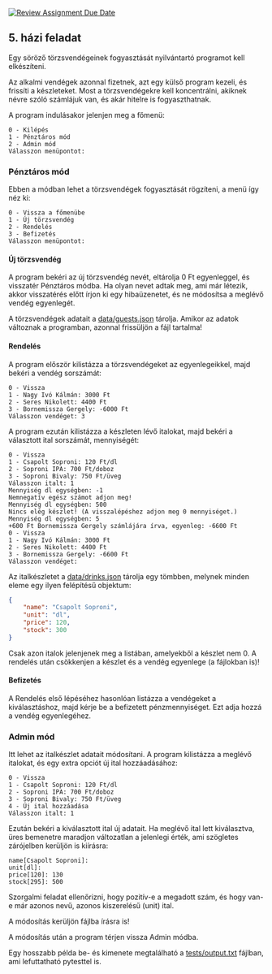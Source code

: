 [![Review Assignment Due Date](https://classroom.github.com/assets/deadline-readme-button-24ddc0f5d75046c5622901739e7c5dd533143b0c8e959d652212380cedb1ea36.svg)](https://classroom.github.com/a/wF9LoxO6)
## 5. házi feladat

Egy söröző törzsvendégeinek fogyasztását nyilvántartó programot kell elkészíteni.

Az alkalmi vendégek azonnal fizetnek, azt egy külső program kezeli, és frissíti a készleteket.
Most a törzsvendégekre kell koncentrálni, akiknek névre szóló számlájuk van, és akár hitelre is fogyaszthatnak.

A program indulásakor jelenjen meg a főmenü:

    0 - Kilépés
    1 - Pénztáros mód
    2 - Admin mód
    Válasszon menüpontot:

### Pénztáros mód

Ebben a módban lehet a törzsvendégek fogyasztását rögzíteni, a menü így néz ki:

    0 - Vissza a főmenübe
    1 - Új törzsvendég
    2 - Rendelés
    3 - Befizetés
    Válasszon menüpontot:

#### Új törzsvendég

A program bekéri az új törzsvendég nevét, eltárolja 0 Ft egyenleggel, és visszatér Pénztáros módba.
Ha olyan nevet adtak meg, ami már létezik, akkor visszatérés előtt írjon ki egy hibaüzenetet, és ne módosítsa a meglévő vendég egyenlegét.

A törzsvendégek adatait a [data/guests.json](data/guests.json) tárolja.
Amikor az adatok változnak a programban, azonnal frissüljön a fájl tartalma!

#### Rendelés

A program először kilistázza a törzsvendégeket az egyenlegeikkel, majd bekéri a vendég sorszámát:

    0 - Vissza
    1 - Nagy Ivó Kálmán: 3000 Ft
    2 - Seres Nikolett: 4400 Ft
    3 - Bornemissza Gergely: -6000 Ft
    Válasszon vendéget: 3

A program ezután kilistázza a készleten lévő italokat, majd bekéri a választott ital sorszámát, mennyiségét:

    0 - Vissza
    1 - Csapolt Soproni: 120 Ft/dl
    2 - Soproni IPA: 700 Ft/doboz
    3 - Soproni Bivaly: 750 Ft/üveg
    Válasszon italt: 1
    Mennyiség dl egységben: -1
    Nemnegatív egész számot adjon meg!
    Mennyiség dl egységben: 500
    Nincs elég készlet! (A visszalépéshez adjon meg 0 mennyiséget.)
    Mennyiség dl egységben: 5
    +600 Ft Bornemissza Gergely számlájára írva, egyenleg: -6600 Ft
    0 - Vissza
    1 - Nagy Ivó Kálmán: 3000 Ft
    2 - Seres Nikolett: 4400 Ft
    3 - Bornemissza Gergely: -6600 Ft
    Válasszon vendéget:

Az italkészletet a [data/drinks.json](data/drinks.json) tárolja egy tömbben, melynek minden eleme egy ilyen felépítésű objektum:

```json
{
    "name": "Csapolt Soproni",
    "unit": "dl",
    "price": 120,
    "stock": 300
}
```

Csak azon italok jelenjenek meg a listában, amelyekből a készlet nem 0.
A rendelés után csökkenjen a készlet és a vendég egyenlege (a fájlokban is)!

#### Befizetés

A Rendelés első lépéséhez hasonlóan listázza a vendégeket a kiválasztáshoz, majd kérje be a befizetett pénzmennyiséget.
Ezt adja hozzá a vendég egyenlegéhez.

### Admin mód

Itt lehet az italkészlet adatait módosítani.
A program kilistázza a meglévő italokat, és egy extra opciót új ital hozzáadásához:

    0 - Vissza
    1 - Csapolt Soproni: 120 Ft/dl
    2 - Soproni IPA: 700 Ft/doboz
    3 - Soproni Bivaly: 750 Ft/üveg
    4 - Új ital hozzáadása
    Válasszon italt: 1

Ezután bekéri a kiválasztott ital új adatait.
Ha meglévő ital lett kiválasztva, üres bemenetre maradjon változatlan a jelenlegi érték, ami szögletes zárójelben kerüljön is kiírásra:

    name[Csapolt Soproni]: 
    unit[dl]: 
    price[120]: 130
    stock[295]: 500

Szorgalmi feladat ellenőrizni, hogy pozitív-e a megadott szám, és hogy van-e már azonos nevű, azonos kiszerelésű (unit) ital.

A módosítás kerüljön fájlba írásra is!

A módosítás után a program térjen vissza Admin módba.

Egy hosszabb példa be- és kimenete megtalálható a [tests/output.txt](tests/output.txt) fájlban, ami lefuttatható pytesttel is.

